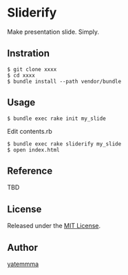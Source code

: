 Sliderify
====

Make presentation slide. Simply.

## Instration

```
$ git clone xxxx
$ cd xxxx
$ bundle install --path vendor/bundle
```

## Usage

```
$ bundle exec rake init my_slide
```

Edit contents.rb

```
$ bundle exec rake sliderify my_slide
$ open index.html
```

## Reference

TBD

## License

Released under the [MIT License](http://www.opensource.org/licenses/MIT).

## Author

[yatemmma](https://github.com/yatemmma)

